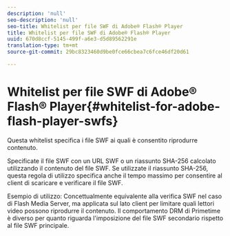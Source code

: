 ```yaml
---
description: 'null'
seo-description: 'null'
seo-title: Whitelist per file SWF di Adobe® Flash® Player
title: Whitelist per file SWF di Adobe® Flash® Player
uuid: 670d8ccf-5145-499f-a6e3-d5d89562291e
translation-type: tm+mt
source-git-commit: 29bc8323460d9be0fce66cbea7c6fce46df20d61

---
```



# Whitelist per file SWF di Adobe® Flash® Player{#whitelist-for-adobe-flash-player-swfs}

Questa whitelist specifica i file SWF ai quali è consentito riprodurre contenuto.

Specificate il file SWF con un URL SWF o un riassunto SHA-256 calcolato utilizzando il contenuto del file SWF. Se utilizzate il riassunto SHA-256, questa regola di utilizzo specifica anche il tempo massimo per consentire al client di scaricare e verificare il file SWF.

Esempio di utilizzo: Concettualmente equivalente alla verifica SWF nel caso di Flash Media Server, ma applicata sul lato client per limitare quali lettori video possono riprodurre il contenuto. Il comportamento DRM di Primetime è diverso per quanto riguarda l&#39;imposizione del file SWF secondario rispetto al file SWF principale.
